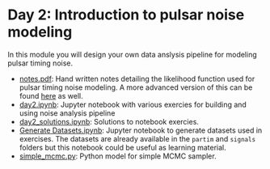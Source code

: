 # Day 2: Introduction to pulsar noise modeling

In this module you will design your own data anslysis pipeline for modeling pulsar timing noise. 

* [notes.pdf](https://github.com/nanograv/pulsar_timing_school/blob/master/materials/cit-busyweek/day2/notes.pdf): Hand written notes detailing the likelihood function used for pulsar timing noise modeling. A more advanced version of this can be found [here](https://github.com/nanograv/pulsar_timing_school/blob/master/materials/pulsar_data_analysis/pulsar_timing_demo.ipynb) as well.
* [day2.ipynb](https://github.com/nanograv/pulsar_timing_school/blob/master/materials/cit-busyweek/day2/day2.ipynb): Jupyter notebook with various exercies for building and using noise analysis pipeline
* [day2_solutions.ipynb](https://github.com/nanograv/pulsar_timing_school/blob/master/materials/cit-busyweek/day2/day2_solutions.ipynb): Solutions to notebook exercies.
* [Generate Datasets.ipynb](https://github.com/nanograv/pulsar_timing_school/blob/master/materials/cit-busyweek/day2/Generate%20Datasets.ipynb): Jupyter notebook to generate datasets used in exercises. The datasets are already available in the `partim` and `signals` folders but this notebook could be useful as learning material.
* [simple_mcmc.py](https://github.com/nanograv/pulsar_timing_school/blob/master/materials/cit-busyweek/day2/simple_mcmc.py): Python model for simple MCMC sampler.
